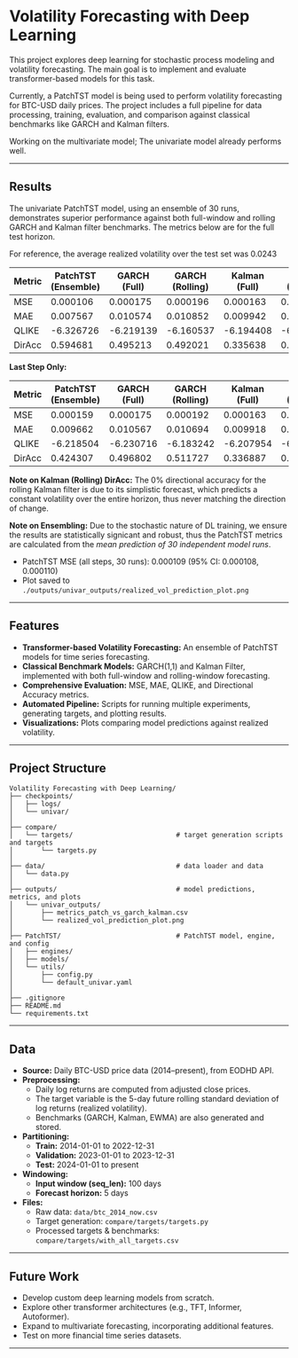 # Volatility Forecasting with Deep Learning

This project explores deep learning for stochastic process modeling and volatility forecasting. The main goal is to implement and evaluate transformer-based models for this task.

Currently, a PatchTST model is being used to perform volatility forecasting for BTC-USD daily prices. The project includes a full pipeline for data processing, training, evaluation, and comparison against classical benchmarks like GARCH and Kalman filters.

Working on the multivariate model; The univariate model already performs well.

---

## Results

The univariate PatchTST model, using an ensemble of 30 runs, demonstrates superior performance against both full-window and rolling GARCH and Kalman filter benchmarks. The metrics below are for the full test horizon.

For reference, the average realized volatility over the test set was 0.0243

| Metric    | PatchTST (Ensemble) | GARCH (Full) | GARCH (Rolling) | Kalman (Full) | Kalman (Rolling) |
|-----------|---------------------|--------------|-----------------|---------------|------------------|
| MSE       | 0.000106            | 0.000175     | 0.000196        | 0.000163      | 0.000232         |
| MAE       | 0.007567            | 0.010574     | 0.010852        | 0.009942      | 0.011947         |
| QLIKE     | -6.326726           | -6.219139    | -6.160537       | -6.194408     | -6.004205        |
| DirAcc    | 0.594681            | 0.495213     | 0.492021        | 0.335638      | 0.000000         |

**Last Step Only:**

| Metric    | PatchTST (Ensemble) | GARCH (Full) | GARCH (Rolling) | Kalman (Full) | Kalman (Rolling) |
|-----------|---------------------|--------------|-----------------|---------------|------------------|
| MSE       | 0.000159            | 0.000175     | 0.000192        | 0.000163      | 0.000232         |
| MAE       | 0.009662            | 0.010567     | 0.010694        | 0.009918      | 0.011794         |
| QLIKE     | -6.218504           | -6.230716    | -6.183242       | -6.207954     | -6.032302        |
| DirAcc    | 0.424307            | 0.496802     | 0.511727        | 0.336887      | 0.501066         |


**Note on Kalman (Rolling) DirAcc:** The 0% directional accuracy for the rolling Kalman filter is due to its simplistic forecast, which predicts a constant volatility over the entire horizon, thus never matching the direction of change.

**Note on Ensembling:** Due to the stochastic nature of DL training, we ensure the results are statistically signicant and robust, thus the PatchTST metrics are calculated from the *mean prediction of 30 independent model runs*. 

- PatchTST MSE (all steps, 30 runs): 0.000109 (95% CI: 0.000108, 0.000110)
- Plot saved to `./outputs/univar_outputs/realized_vol_prediction_plot.png`

---

## Features
- **Transformer-based Volatility Forecasting:** An ensemble of PatchTST models for time series forecasting.
- **Classical Benchmark Models:** GARCH(1,1) and Kalman Filter, implemented with both full-window and rolling-window forecasting.
- **Comprehensive Evaluation:** MSE, MAE, QLIKE, and Directional Accuracy metrics.
- **Automated Pipeline:** Scripts for running multiple experiments, generating targets, and plotting results.
- **Visualizations:** Plots comparing model predictions against realized volatility.

---

## Project Structure

```
Volatility Forecasting with Deep Learning/
├── checkpoints/
│   ├── logs/
│   └── univar/
│
├── compare/
│   └── targets/                          # target generation scripts and targets
│       └── targets.py
│
├── data/                                 # data loader and data
│   └── data.py
│
├── outputs/                              # model predictions, metrics, and plots
│   └── univar_outputs/
│       ├── metrics_patch_vs_garch_kalman.csv
│       └── realized_vol_prediction_plot.png
│
├── PatchTST/                             # PatchTST model, engine, and config
│   ├── engines/
│   ├── models/
│   └── utils/
│       ├── config.py
│       └── default_univar.yaml
│
├── .gitignore
├── README.md
└── requirements.txt
```
---

## Data

- **Source:** Daily BTC-USD price data (2014–present), from EODHD API.
- **Preprocessing:**
  - Daily log returns are computed from adjusted close prices.
  - The target variable is the 5-day future rolling standard deviation of log returns (realized volatility).
  - Benchmarks (GARCH, Kalman, EWMA) are also generated and stored.
- **Partitioning:**
  - **Train:** 2014-01-01 to 2022-12-31
  - **Validation:** 2023-01-01 to 2023-12-31
  - **Test:** 2024-01-01 to present
- **Windowing:**
  - **Input window (seq_len):** 100 days
  - **Forecast horizon:** 5 days
- **Files:**
  - Raw data: `data/btc_2014_now.csv`
  - Target generation: `compare/targets/targets.py`
  - Processed targets & benchmarks: `compare/targets/with_all_targets.csv`

---

## Future Work

- Develop custom deep learning models from scratch.
- Explore other transformer architectures (e.g., TFT, Informer, Autoformer).
- Expand to multivariate forecasting, incorporating additional features.
- Test on more financial time series datasets.

---
